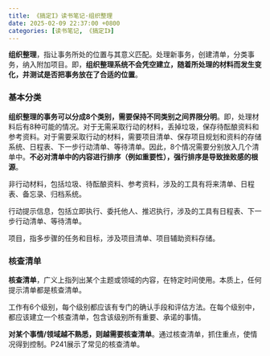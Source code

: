 ```yaml
---
title: 《搞定I》读书笔记·组织整理
date: 2025-02-09 22:37:00 +0800
categories: [读书笔记, 《搞定I》]
---
```


**组织整理**，指让事务所处的位置与其意义匹配。处理新事务，创建清单，分类事务，纳入附加项目。即，**组织整理系统不会凭空建立，随着所处理的材料而发生变化，并测试是否把事务放在了合适的位置**。

### 基本分类

**组织整理的事务可以分成8个类别，需要保持不同类别之间界限分明**。即，处理材料后有8种可能的情况。对于无需采取行动的材料，丢掉垃圾，保存待酝酿资料和参考资料。对于需要采取行动的材料，需要项目清单、保存项目规划和资料的存储系统、日程表、下一步行动清单、等待清单。因此，8个情况需要分别放入几个清单中。**不必对清单中的内容进行排序（例如重要性），强行排序是导致挫败感的根源**。

非行动材料，包括垃圾、待酝酿资料、参考资料，涉及的工具有将来清单、日程表、备忘录、归档系统。

行动提示信息，包括立即执行、委托他人、推迟执行，涉及的工具有日程表、下一步行动清单、等待清单。

项目，指多步骤的任务和目标，涉及项目清单、项目辅助资料存储。

### 核查清单

**核查清单**，广义上指列出某个主题或领域的内容，在特定时间使用。本质上，任何提示清单都是核查清单。

工作有6个级别，每个级别都应该有专门的确认手段和评估方法。在每个级别中，都应该建立一个核查清单，包含该级别所有重要、承诺的事情。

**对某个事情/领域越不熟悉，则越需要核查清单**。通过核查清单，抓住重点，使情况得到控制。P241展示了常见的核查清单。
